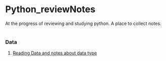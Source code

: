 # Python_reviewNotes
At the progress of reviewing and studying python. A place to collect notes. 
<br></br>

### Data

1. [Reading Data and notes about data type](https://github.com/jiaxuanlyu/Python_reviewNotes/blob/main/readTable_dataType.md)
